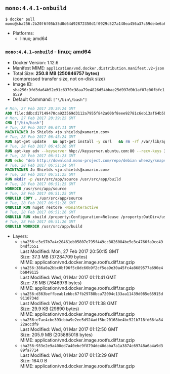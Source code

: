 ## `mono:4.4.1-onbuild`

```console
$ docker pull mono@sha256:2b20f6f05b35d0d64d92872350d1f0929c527a140ea456a37c59de4e6a6abc15
```

-	Platforms:
	-	linux; amd64

### `mono:4.4.1-onbuild` - linux; amd64

-	Docker Version: 1.12.6
-	Manifest MIME: `application/vnd.docker.distribution.manifest.v2+json`
-	Total Size: **250.8 MB (250846757 bytes)**  
	(compressed transfer size, not on-disk size)
-	Image ID: `sha256:9fd3da64b52e91c6370c38aa79e4826d54bbae25d997d9b1af07e06fbfc1a529`
-	Default Command: `["\/bin\/bash"]`

```dockerfile
# Mon, 27 Feb 2017 20:39:24 GMT
ADD file:ddbcd17149470ca923569d3112a7955f842a00bf8eee92781c6eb13af64b5b82 in / 
# Mon, 27 Feb 2017 20:39:25 GMT
CMD ["/bin/bash"]
# Tue, 28 Feb 2017 06:07:11 GMT
MAINTAINER Jo Shields <jo.shields@xamarin.com>
# Tue, 28 Feb 2017 06:45:24 GMT
RUN apt-get update   && apt-get install -y curl   && rm -rf /var/lib/apt/lists/*
# Tue, 28 Feb 2017 06:45:26 GMT
RUN apt-key adv --keyserver hkp://keyserver.ubuntu.com:80 --recv-keys 3FA7E0328081BFF6A14DA29AA6A19B38D3D831EF
# Tue, 28 Feb 2017 06:51:23 GMT
RUN echo "deb http://download.mono-project.com/repo/debian wheezy/snapshots/4.4.1.0 main" > /etc/apt/sources.list.d/mono-xamarin.list   && apt-get update   && apt-get install -y binutils mono-devel ca-certificates-mono fsharp mono-vbnc nuget referenceassemblies-pcl   && rm -rf /var/lib/apt/lists/* /tmp/*
# Tue, 28 Feb 2017 06:51:24 GMT
MAINTAINER Jo Shields <jo.shields@xamarin.com>
# Tue, 28 Feb 2017 06:51:25 GMT
RUN mkdir -p /usr/src/app/source /usr/src/app/build
# Tue, 28 Feb 2017 06:51:25 GMT
WORKDIR /usr/src/app/source
# Tue, 28 Feb 2017 06:51:25 GMT
ONBUILD COPY . /usr/src/app/source
# Tue, 28 Feb 2017 06:51:26 GMT
ONBUILD RUN nuget restore -NonInteractive
# Tue, 28 Feb 2017 06:51:26 GMT
ONBUILD RUN xbuild /property:Configuration=Release /property:OutDir=/usr/src/app/build/
# Tue, 28 Feb 2017 06:51:26 GMT
ONBUILD WORKDIR /usr/src/app/build
```

-	Layers:
	-	`sha256:c3e97b7a4c20461eb05807e795f449cc8826084be5e3c4766fa9cc49b4df3551`  
		Last Modified: Mon, 27 Feb 2017 20:50:15 GMT  
		Size: 37.3 MB (37284709 bytes)  
		MIME: application/vnd.docker.image.rootfs.diff.tar.gzip
	-	`sha256:386a0a2bbc0bf96f5c8dc66b9f2cf5ea9e30a45fc4a8689577a690e4bb849115`  
		Last Modified: Wed, 01 Mar 2017 01:11:41 GMT  
		Size: 7.6 MB (7646976 bytes)  
		MIME: application/vnd.docker.image.rootfs.diff.tar.gzip
	-	`sha256:d363beffbeab1ebbc67fb29788bca72004c133aa11439d085e65915d9110734d`  
		Last Modified: Wed, 01 Mar 2017 01:11:38 GMT  
		Size: 29.9 KB (29890 bytes)  
		MIME: application/vnd.docker.image.rootfs.diff.tar.gzip
	-	`sha256:e7ae4cbe393cbba9e2ee5d924adf5bc20168be4bc521b718fd66fa8422accdf9`  
		Last Modified: Wed, 01 Mar 2017 01:12:50 GMT  
		Size: 205.9 MB (205885018 bytes)  
		MIME: application/vnd.docker.image.rootfs.diff.tar.gzip
	-	`sha256:933e2e9a400ed7a40ebc9f8794de40daba7a1a3874c69748a6a4a9d389fa7714`  
		Last Modified: Wed, 01 Mar 2017 01:13:29 GMT  
		Size: 164.0 B  
		MIME: application/vnd.docker.image.rootfs.diff.tar.gzip
